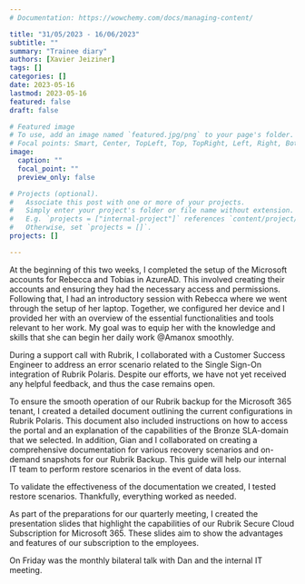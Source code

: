 ```yaml
---
# Documentation: https://wowchemy.com/docs/managing-content/

title: "31/05/2023 - 16/06/2023"
subtitle: ""
summary: "Trainee diary"
authors: [Xavier Jeiziner]
tags: []
categories: []
date: 2023-05-16
lastmod: 2023-05-16
featured: false
draft: false

# Featured image
# To use, add an image named `featured.jpg/png` to your page's folder.
# Focal points: Smart, Center, TopLeft, Top, TopRight, Left, Right, BottomLeft, Bottom, BottomRight.
image:
  caption: ""
  focal_point: ""
  preview_only: false

# Projects (optional).
#   Associate this post with one or more of your projects.
#   Simply enter your project's folder or file name without extension.
#   E.g. `projects = ["internal-project"]` references `content/project/deep-learning/index.md`.
#   Otherwise, set `projects = []`.
projects: []

---
```


At the beginning of this two weeks, I completed the setup of the Microsoft accounts for Rebecca and Tobias in AzureAD. This involved creating their accounts and ensuring they had the necessary access and permissions.
Following that, I had an introductory session with Rebecca where we went through the setup of her laptop. Together, we configured her device and I provided her with an overview of the essential functionalities and tools relevant to her work. My goal was to equip her with the knowledge and skills that she can begin her daily work @Amanox smoothly.

During a support call with Rubrik, I collaborated with a Customer Success Engineer to address an error scenario related to the Single Sign-On integration of Rubrik Polaris. Despite our efforts, we have not yet received any helpful feedback, and thus the case remains open.

To ensure the smooth operation of our Rubrik backup for the Microsoft 365 tenant, I created a detailed document outlining the current configurations in Rubrik Polaris. This document also included instructions on how to access the portal and an explanation of the capabilities of the Bronze SLA-domain that we selected.
In addition, Gian and I collaborated on creating a comprehensive documentation for various recovery scenarios and on-demand snapshots for our Rubrik Backup. This guide will help our internal IT team to perform restore scenarios in the event of data loss.

To validate the effectiveness of the documentation we created, I tested restore scenarios. Thankfully, everything worked as needed.

As part of the preparations for our quarterly meeting, I created the presentation slides that highlight the capabilities of our Rubrik Secure Cloud Subscription for Microsoft 365. These slides aim to show the advantages and features of our subscription to the employees.

On Friday was the monthly bilateral talk with Dan and the internal IT meeting.

</p><br>
<p></p>
